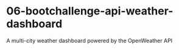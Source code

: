 # 06-bootchallenge-api-weather-dashboard
A multi-city weather dashboard powered by the OpenWeather API
